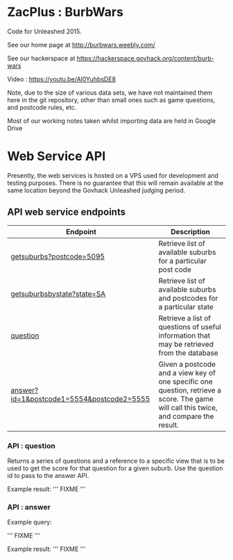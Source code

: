 # ZacPlus : BurbWars

Code for Unleashed 2015.

See our home page at http://burbwars.weebly.com/

See our hackerspace at https://hackerspace.govhack.org/content/burb-wars

Video : https://youtu.be/Al0YuhbsDE8

Note, due to the size of various data sets, we have not maintained them here in the git repository, other than small ones such as game questions, and postcode rules, etc.

Most of our working notes taken whilst importing data are held in Google Drive

# Web Service API

Presently, the web services is hosted on a VPS used for development and testing purposes.
There is no guarantee that this will remain available at the same location beyond the Govhack Unleashed judging period.

## API web service endpoints

Endpoint|Description|
--------|-----------
[getsuburbs?postcode=5095](http://phaze.space/simple-service-webapp/webapi/getsuburbs)|Retrieve list of available suburbs for a particular post code
[getsuburbsbystate?state=SA](http://phaze.space/simple-service-webapp/webapi/getsuburbsbystate)|Retrieve list of available suburbs and postcodes for a particular state
[question](http://phaze.space/simple-service-webapp/webapi/question)|Retrieve a list of questions of useful information that may be retrieved from the database
[answer?id=1&postcode1=5554&postcode2=5555](http://phaze.space/simple-service-webapp/webapi/answer)|Given a postcode and a view key of one specific one question, retrieve a score. The game will call this twice, and compare the result.

### API : question

Returns a series of questions and a reference to a specific view that is to be used to get the score for that question for a given suburb. Use the question id to pass to the answer API.

Example result:
'''
FIXME
'''

### API : answer

Example query:

'''
FIXME
'''

Example result:
'''
FIXME
'''
